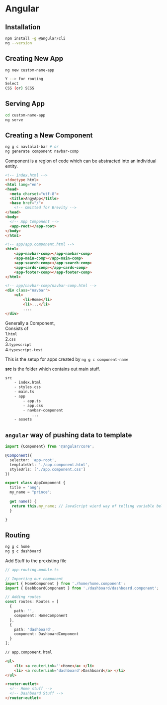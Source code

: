 # Angular

## Installation

```bash
npm install -g @angular/cli
ng --version
```

## Creating New App

```bash
ng new custom-name-app
```

```bash
Y --> for routing
Select
CSS (or) SCSS
```

## Serving App

```bash
cd custom-name-app
ng serve
```

## Creating a New Component

```bash
ng g c navlalal-bar # or
ng generate component navbar-comp
```

Component is a region of code which can be abstracted into an individual entity.

```html
<!-- index.html -->
<!doctype html>
<html lang="en">
<head>
  <meta charset="utf-8">
  <title>AngyApp</title>
  <base href="/">
    <!-- Omitted for Brevity -->
</head>
<body>
  <!-- App Component -->
  <app-root></app-root> 
</body>
</html>
```

```html
<!-- app/app.component.html -->
<html>
    <app-navbar-comp></app-navbar-comp>
    <app-main-comp></app-main-comp>
    <app-search-comp></app-search-comp>
    <app-cards-comp></app-cards-comp>
    <app-footer-comp></app-footer-comp>
</html>
```

```html
<!-- app/navbar-comp/navbar-comp.html -->
<div class="navbar">
    <ul>
        <li>Home</li>
        <li>...</li>
        ....
</div>
```

Generally a Component,  
Consists of  
    1.`html`  
    2.`css`  
    3.`typescript`  
    4.`typescript-test`  

This is the setup for apps created by `ng g c component-name`  

**src** is the folder which contains out main stuff.

```bash
src
    - index.html
    - styles.css
    - main.ts
    - app
        - app.ts
        - app.css
        - navbar-component
            ...
    - assets
```

## `angular` way of pushing data to template

```ts
import {Component} from '@angular/core';

@Component({
  selector: 'app-root',
  templateUrl: './app.component.html',
  styleUrls: ['./app.component.css']
})

export class AppComponent {
  title = 'ang';
  my_name = "prince";
  
  get name() {
   return this.my_name; // JavaScript wierd way of telling variable belongs to "this" class 
  }

}

```

## Routing

```bash
ng g c home
ng g c dashboard
```

Add Stuff to the prexisting file

```typescript
// app-routing.module.ts

// Importing our component
import { HomeComponent } from './home/home.component';
import { DashboardComponent } from './dashboard/dashboard.component';

// Adding routes
const routes: Routes = [
  {
    path: '',
    component: HomeComponent
  },
  {
    path: 'dashboard',
    component: DashboardComponent
  }
];
```

```html
// app.component.html

<ul>
    <li> <a routerLink=''>Home</a> </li>
    <li> <a routerLink='dashboard'>Dashboard</a> </li>
</ul>

<router-outlet>
  <!-- Home stuff -->
  <!-- Dashboard Stuff -->
</router-outlet>

```
